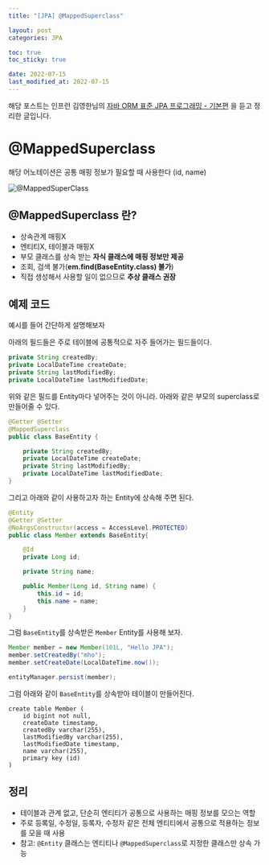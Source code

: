 ```yaml
---
title: "[JPA] @MappedSuperclass"

layout: post
categories: JPA

toc: true
toc_sticky: true

date: 2022-07-15
last_modified_at: 2022-07-15
---
```


해당 포스트는 인프런 김영한님의 [자바 ORM 표준 JPA 프로그래밍 - 기본편](https://www.inflearn.com/course/ORM-JPA-Basic/dashboard) 을 듣고 정리한 글입니다.

# @MappedSuperclass

해당 어노테이션은 공통 매핑 정보가 필요할 때 사용한다 (id, name)

![@MappedSuperClass]({{site.url}}/public/image/2022/2022-07/15-jpa001.png)

## @MappedSuperclass 란?

- 상속관계 매핑X
- 엔티티X, 테이블과 매핑X
- 부모 클래스를 상속 받는 **자식 클래스에 매핑 정보만 제공**
- 조회, 검색 불가(**em.find(BaseEntity.class) 불가**)
- 직접 생성해서 사용할 일이 없으므로 **추상 클래스 권장**

## 예제 코드

예시를 들어 간단하게 설명해보자

아래의 필드들은 주로 테이블에 공통적으로 자주 들어가는 필드들이다.

```java
private String createdBy;
private LocalDateTime createDate;
private String lastModifiedBy;
private LocalDateTime lastModifiedDate;
```

위와 같은 필드를 Entity마다 넣어주는 것이 아니라.
아래와 같은 부모의 superclass로 만들어줄 수 있다.

```java
@Getter @Setter
@MappedSuperclass
public class BaseEntity {

    private String createdBy;
    private LocalDateTime createDate;
    private String lastModifiedBy;
    private LocalDateTime lastModifiedDate;
}
```

그리고 아래와 같이 사용하고자 하는 Entity에 상속해 주면 된다.

```java
@Entity
@Getter @Setter
@NoArgsConstructor(access = AccessLevel.PROTECTED)
public class Member extends BaseEntity{

    @Id
    private Long id;

    private String name;

    public Member(Long id, String name) {
        this.id = id;
        this.name = name;
    }
}
```

그럼 `BaseEntity`를 상속받은 `Member` Entity를 사용해 보자.

```java
Member member = new Member(101L, "Hello JPA");
member.setCreatedBy("mho");
member.setCreateDate(LocalDateTime.now());

entityManager.persist(member);
```

그럼 아래와 같이 `BaseEntity`를 상속받아 테이블이 만들어진다.

```shell
create table Member (
    id bigint not null,
    createDate timestamp,
    createdBy varchar(255),
    lastModifiedBy varchar(255),
    lastModifiedDate timestamp,
    name varchar(255),
    primary key (id)
)
```

## 정리

- 테이블과 관계 없고, 단순히 엔티티가 공통으로 사용하는 매핑 정보를 모으는 역할
- 주로 등록일, 수정일, 등록자, 수정자 같은 전체 엔티티에서 공통으로 적용하는 정보를 모을 때 사용
- 참고: `@Entity` 클래스는 엔티티나 `@MappedSuperclass`로 지정한 클래스만 상속 가능
